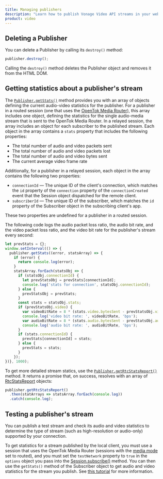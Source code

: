 ```yaml
---
title: Managing publishers
description: "Learn how to publish Vonage Video API streams in your web application. Once you have connected to a session, you can send video, audio, and messages by publishing a stream."
product: video
---
```


## Deleting a Publisher

You can delete a Publisher by calling its `destroy()` method:

```js
publisher.destroy();
```    

Calling the `destroy()` method deletes the Publisher object and removes it from the HTML DOM.

## Getting statistics about a publisher's stream

The [`Publisher.getStats()`](/sdk/stitch/video-js-reference/Publisher.html#getStats) method provides you with an array of objects defining the current audio-video statistics for the publisher. For a publisher in a routed session (one that uses the [OpenTok Media Router](/video/guides/create-session#the-opentok-media-router-and-media-modes)), this array includes one object, defining the statistics for the single audio-media stream that is sent to the OpenTok Media Router. In a relayed session, the array includes an object for each subscriber to the published stream. Each object in the array contains a `stats` property that includes the following properties:

* The total number of audio and video packets sent
* The total number of audio and video packets lost
* The total number of audio and video bytes sent
* The current average video frame rate

Additionally, for a publisher in a relayed session, each object in the array contains the following two properties:

* `connectionId` — The unique ID of the client's connection, which matches the `id` property of the `connection` property of the `connectionCreated` event that the Session object dispatched for the remote client.
* `subscriberId` — The unique ID of the subscriber, which matches the `id` property of the Subscriber object in the subscribing client's app.

These two properties are undefined for a publisher in a routed session.

The following code logs the audio packet loss ratio, the audio bit rate, and the video packet loss ratio, and the video bit rate for the publisher's stream every second:

```js
let prevStats = {};
window.setInterval(() => {
  publisher.getStats((error, statsArray) => {
    if (error) {
      return console.log(error);
    }
    statsArray.forEach(statsObj => {
      if (statsObj.connectionId) {
        let prevStatsObj = prevStats[connectionId];
        console.log('stats for connection', statsObj.connectionId);
      } else {
        prevStatsObj = prevStats;
      }
      const stats = statsObj.stats;
      if (prevStatsObj.video) {
        var videoBitRate = 8 * (stats.video.bytesSent - prevStatsObj.video.bytesSent);
        console.log('video bit rate: ', videoBitRate, 'bps');
        var audioBitRate = 8 * (stats.audio.bytesSent - prevStatsObj.audio.bytesSent);
        console.log('audio bit rate: ', audioBitRate, 'bps');
      }
      if (stats.connectionId) {
        prevStats[connectionId] = stats;
      } else {
        prevStats = stats;
      }
    });
})}, 1000);
```

To get more detailed stream statics, use the [`Publisher.getRtcStatsReport()`](/sdk/stitch/video-js-reference/Publisher.html#getRtcStatsReport) method. It returns a promise that, on success, resolves with an array of [RtcStatsReport](https://developer.mozilla.org/en-US/docs/Web/API/RTCStatsReport) objects:

```js
publisher.getRtcStatsReport()
  .then(statArrays => statsArray.forEach(console.log))
  .catch(console.log);
```

## Testing a publisher's stream

You can publish a test stream and check its audio and video statistics to determine the type of stream (such as high-resolution or audio-only) supported by your connection.

To get statistics for a stream published by the local client, you must use a session that uses the OpenTok Media Router (sessions with the [media mode](/video/guides/create-session#the-opentok-media-router-and-media-modes) set to routed), and you must set the `testNetwork` property to `true` in the `options` object you pass into the [Session.subscribe()](/sdk/stitch/video-js-reference/Session.html#subscribe) method. You can then use the `getStats()` method of the Subscriber object to get audio and video statistics for the stream you publish. See [this tutorial](/video/tutorials/subscribe-streams) for more information.

